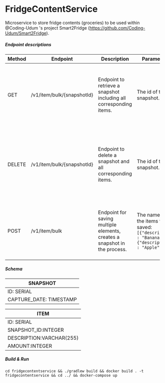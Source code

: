 # FridgeContentService
Microservice to store fridge contents (groceries) to be used within @Coding-Udum 's project Smart2Fridge (https://github.com/Coding-Udum/Smart2Fridge).

##### Endpoint descriptions
| Method | Endpoint                   | Description                                                               | Parameters                                                                                                          | Response                                                                                   |
|--------|----------------------------|---------------------------------------------------------------------------|---------------------------------------------------------------------------------------------------------------------|--------------------------------------------------------------------------------------------|
| GET    | /v1/item/bulk/{snapshotId} | Endpoint to retrieve a snapshot including all corresponding items.        | The id of the snapshot.                                                                                             | The date when the snapshot was saved and the ID of the snapshot and all items.             |
| DELETE | /v1/item/bulk/{snapshotId} | Endpoint to delete a snapshot and all corresponding items.                | The id of the snapshot.                                                                                             | The date when the now deleted snapshot was saved and the ID of the snapshot and all items. |
| POST   | /v1/item/bulk              | Endpoint for saving multiple elements, creates a snapshot in the process. | The name of the items to be saved: ```[{"description" : "Banana"},{"description" : "Apple"}]``` | URI to retrieve the saved items, including the id of the created snapshot.                 					 |
##### Schema
| SNAPSHOT                |
|-------------------------|
| ID: SERIAL              |
| CAPTURE_DATE: TIMESTAMP |

| ITEM                     |
|--------------------------|
| ID: SERIAL               |
| SNAPSHOT_ID:INTEGER      |
| DESCRIPTION:VARCHAR(255) |
| AMOUNT:INTEGER           |

##### Build & Run
```
cd fridgecontentservice && ./gradlew build && docker build . -t fridgecontentservice && cd ../ && docker-compose up
```